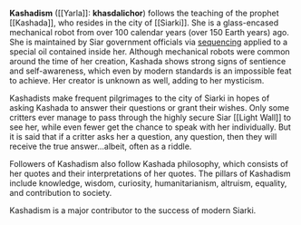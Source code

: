 **Kashadism** ([[Yarla]]: **khasdalichor**) follows the teaching of the prophet [[Kashada]], who resides in the city of [[Siarki]]. She is a glass-encased mechanical robot from over 100 calendar years (over 150 Earth years) ago. She is maintained by Siar government officials via [sequencing](Entrogenesis.md) applied to a special oil contained inside her. Although mechanical robots were common around the time of her creation, Kashada shows strong signs of sentience and self-awareness, which even by modern standards is an impossible feat to achieve. Her creator is unknown as well, adding to her mysticism.

Kashadists make frequent pilgrimages to the city of Siarki in hopes of asking Kashada to answer their questions or grant their wishes. Only some critters ever manage to pass through the highly secure Siar [[Light Wall]] to see her, while even fewer get the chance to speak with her individually. But it is said that if a critter asks her a question, any question, then they will receive the true answer...albeit, often as a riddle.

Followers of Kashadism also follow Kashada philosophy, which consists of her quotes and their interpretations of her quotes. The pillars of Kashadism include knowledge, wisdom, curiosity, humanitarianism, altruism, equality, and contribution to society.

Kashadism is a major contributor to the success of modern Siarki.